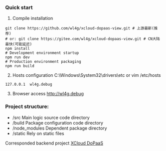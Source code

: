 ### Quick start

1. Compile installation
```
git clone https://github.com/wl4g/xcloud-dopaas-view.git # 上游最新(推荐)
# or: git clone https://gitee.com/wl4g/xcloud-dopaas-view.git # CN大陆最快(可能延迟)
npm install
# Development environment startup
npm run dev
# Production environment packaging
npm run build
```

2. Hosts configuration
C:\Windows\System32\drivers\etc or vim /etc/hosts
```
127.0.0.1  wl4g.debug
```

3. Browser access
http://wl4g.debug


### Project structure:
- /src Main logic source code directory
- /build Package configuration code directory
- /node_modules Dependent package directory
- /static Rely on static files

Corresponded backend project [XCloud DoPaaS](../../../xcloud-dopaas)
